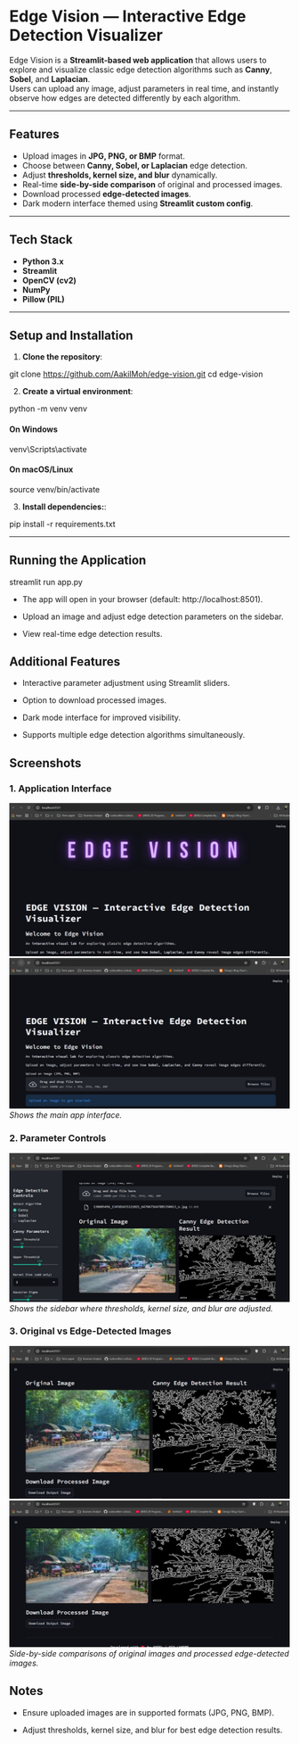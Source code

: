 # Edge Vision — Interactive Edge Detection Visualizer

Edge Vision is a **Streamlit-based web application** that allows users to explore and visualize classic edge detection algorithms such as **Canny**, **Sobel**, and **Laplacian**.  
Users can upload any image, adjust parameters in real time, and instantly observe how edges are detected differently by each algorithm.

---

## Features
- Upload images in **JPG, PNG, or BMP** format.
- Choose between **Canny, Sobel, or Laplacian** edge detection.
- Adjust **thresholds, kernel size, and blur** dynamically.
- Real-time **side-by-side comparison** of original and processed images.
- Download processed **edge-detected images**.
- Dark modern interface themed using **Streamlit custom config**.

---

## Tech Stack

- **Python 3.x**
- **Streamlit**
- **OpenCV (cv2)**
- **NumPy**
- **Pillow (PIL)**

---

## Setup and Installation

1. **Clone the repository**:

git clone https://github.com/AakilMoh/edge-vision.git
cd edge-vision

2. **Create a virtual environment**:

python -m venv venv
#### On Windows
venv\Scripts\activate
#### On macOS/Linux
source venv/bin/activate

3. **Install dependencies:**:

pip install -r requirements.txt

---

## Running the Application

streamlit run app.py

- The app will open in your browser (default: http://localhost:8501).

- Upload an image and adjust edge detection parameters on the sidebar.

- View real-time edge detection results.

## Additional Features

- Interactive parameter adjustment using Streamlit sliders.

- Option to download processed images.

- Dark mode interface for improved visibility.

- Supports multiple edge detection algorithms simultaneously.

## Screenshots

### 1. Application Interface
![Interface 1](assets/UI1.jpg)
![Interface 2](assets/UI2.jpg)
*Shows the main app interface.*

### 2. Parameter Controls
![Controls](assets/Edge_detection_controls.jpg)
*Shows the sidebar where thresholds, kernel size, and blur are adjusted.*

### 3. Original vs Edge-Detected Images
![Output 1](assets/Output1.jpg)
![Output 2](assets/Output2.jpg)
*Side-by-side comparisons of original images and processed edge-detected images.*

## Notes

- Ensure uploaded images are in supported formats (JPG, PNG, BMP).

- Adjust thresholds, kernel size, and blur for best edge detection results.
